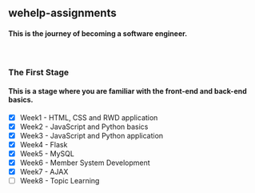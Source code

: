 ## wehelp-assignments
#### This is the journey of becoming a software engineer.
<br/>

### The First Stage
#### **This is a stage where you are familiar with the front-end and back-end basics.**

- [x] Week1 - HTML, CSS and RWD application
- [x] Week2 - JavaScript and Python basics
- [x] Week3 - JavaScript and Python application
- [x] Week4 - Flask
- [x] Week5 - MySQL
- [x] Week6 - Member System Development
- [x] Week7 - AJAX
- [ ] Week8 - Topic Learning